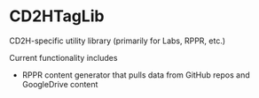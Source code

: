 # CD2HTagLib
CD2H-specific utility library (primarily for Labs, RPPR, etc.)

Current functionality includes
* RPPR content generator that pulls data from GitHub repos and GoogleDrive content
